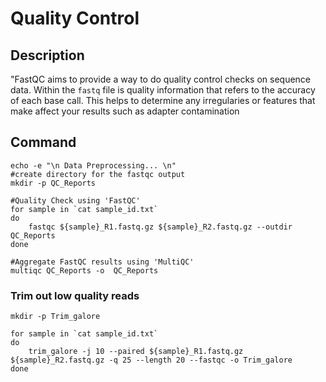 # Quality Control

## Description

"FastQC aims to provide a way to do quality control checks on sequence data. Within the `fastq` file is quality information that refers to the accuracy of each base call. This helps to determine any irregularies or features that make affect your results such as adapter contamination

## Command
```
echo -e "\n Data Preprocessing... \n"
#create directory for the fastqc output
mkdir -p QC_Reports 

#Quality Check using 'FastQC'
for sample in `cat sample_id.txt` 
do
	fastqc ${sample}_R1.fastq.gz ${sample}_R2.fastq.gz --outdir QC_Reports 
done

#Aggregate FastQC results using 'MultiQC'
multiqc QC_Reports -o  QC_Reports
```

### Trim out low quality reads
```
mkdir -p Trim_galore

for sample in `cat sample_id.txt`
do
	trim_galore -j 10 --paired ${sample}_R1.fastq.gz ${sample}_R2.fastq.gz -q 25 --length 20 --fastqc -o Trim_galore
done
```
